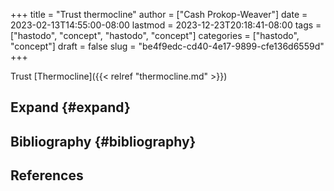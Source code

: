 +++
title = "Trust thermocline"
author = ["Cash Prokop-Weaver"]
date = 2023-02-13T14:55:00-08:00
lastmod = 2023-12-23T20:18:41-08:00
tags = ["hastodo", "concept", "hastodo", "concept"]
categories = ["hastodo", "concept"]
draft = false
slug = "be4f9edc-cd40-4e17-9899-cfe136d6559d"
+++

Trust [Thermocline]({{< relref "thermocline.md" >}})


## Expand {#expand}


## Bibliography {#bibliography}

## References

<style>.csl-entry{text-indent: -1.5em; margin-left: 1.5em;}</style><div class="csl-bib-body">
</div>
